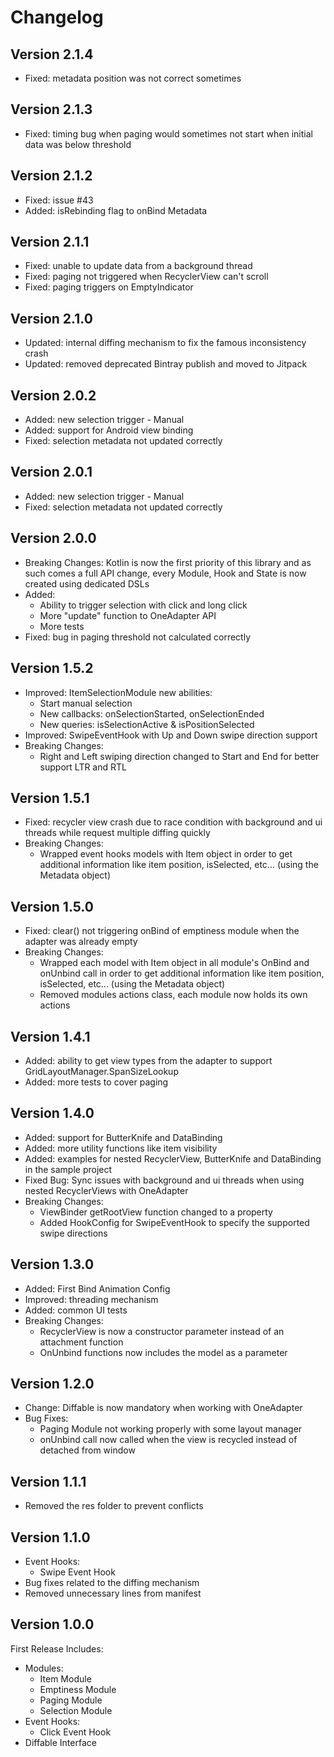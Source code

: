 Changelog
=========

Version 2.1.4
-------------
* Fixed: metadata position was not correct sometimes 

Version 2.1.3
-------------
* Fixed: timing bug when paging would sometimes not start when initial data was below threshold

Version 2.1.2
-------------
* Fixed: issue #43
* Added: isRebinding flag to onBind Metadata

Version 2.1.1
-------------
* Fixed: unable to update data from a background thread
* Fixed: paging not triggered when RecyclerView can't scroll
* Fixed: paging triggers on EmptyIndicator

Version 2.1.0
-------------
* Updated: internal diffing mechanism to fix the famous inconsistency crash
* Updated: removed deprecated Bintray publish and moved to Jitpack

Version 2.0.2
-------------
* Added: new selection trigger - Manual
* Added: support for Android view binding
* Fixed: selection metadata not updated correctly

Version 2.0.1
-------------
* Added: new selection trigger - Manual
* Fixed: selection metadata not updated correctly

Version 2.0.0
-------------
* Breaking Changes: Kotlin is now the first priority of this library and as such comes a full API change, every Module, Hook and State is now created using dedicated DSLs
* Added:
    * Ability to trigger selection with click and long click
    * More "update" function to OneAdapter API
    * More tests
* Fixed: bug in paging threshold not calculated correctly

Version 1.5.2
-------------
* Improved: ItemSelectionModule new abilities:
    * Start manual selection
    * New callbacks: onSelectionStarted, onSelectionEnded
    * New queries: isSelectionActive & isPositionSelected
* Improved: SwipeEventHook with Up and Down swipe direction support
* Breaking Changes:
    * Right and Left swiping direction changed to Start and End for better support LTR and RTL

Version 1.5.1
-------------
* Fixed: recycler view crash due to race condition with background and ui threads while request multiple diffing quickly
* Breaking Changes:
    * Wrapped event hooks models with Item object in order to get additional information like item position, isSelected, etc... (using the Metadata object)


Version 1.5.0
-------------
* Fixed: clear() not triggering onBind of emptiness module when the adapter was already empty
* Breaking Changes: 
    * Wrapped each model with Item object in all module's OnBind and onUnbind call in order to get additional information like item position, isSelected, etc... (using the Metadata object) 
    * Removed modules actions class, each module now holds its own actions


Version 1.4.1
-------------
* Added: ability to get view types from the adapter to support GridLayoutManager.SpanSizeLookup
* Added: more tests to cover paging


Version 1.4.0
-------------
* Added: support for ButterKnife and DataBinding
* Added: more utility functions like item visibility
* Added: examples for nested RecyclerView, ButterKnife and DataBinding in the sample project
* Fixed Bug: Sync issues with background and ui threads when using nested RecyclerViews with OneAdapter
* Breaking Changes: 
    * ViewBinder getRootView function changed to a property
    * Added HookConfig for SwipeEventHook to specify the supported swipe directions


Version 1.3.0
-------------
* Added: First Bind Animation Config
* Improved: threading mechanism
* Added: common UI tests
* Breaking Changes: 
    * RecyclerView is now a constructor parameter instead of an attachment function
    * OnUnbind functions now includes the model as a parameter


Version 1.2.0
-------------
* Change: Diffable is now mandatory when working with OneAdapter
* Bug Fixes:
    * Paging Module not working properly with some layout manager
    * onUnbind call now called when the view is recycled instead of detached from window


Version 1.1.1
-------------
* Removed the res folder to prevent conflicts


Version 1.1.0
-------------
* Event Hooks:
	* Swipe Event Hook
* Bug fixes related to the diffing mechanism
* Removed unnecessary lines from manifest


Version 1.0.0
-------------
First Release Includes:
* Modules:
	* Item Module
	* Emptiness Module
	* Paging Module
	* Selection Module
* Event Hooks:
	* Click Event Hook
* Diffable Interface

